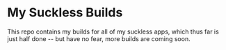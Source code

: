 # My Suckless Builds
This repo contains my builds for all of my suckless apps, which thus far is just half done -- but have no fear, more builds are coming soon.
